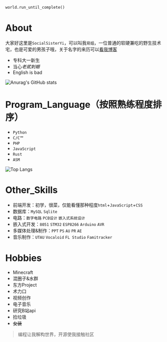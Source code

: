 ```python
world.run_until_complete()
```

# About
大家好这里是`SocialSisterYi`，可以叫我`易姐`，一位普通的软硬兼吃的野生技术宅，也是可爱的男孩子哦，关于名字的来历可以[看我博客](https://shakaianee.top/about.html)
- 专科大一新生
- 当心*老貮刺螈*
- English is bad

![Anurag's GitHub stats](https://github-readme-stats.vercel.app/api?username=SocialSisterYi&count_private=true&theme=cobalt&show_icons=true)

# Program_Language（按照熟练程度排序）
- `Python`
- `C/C艹`
- `PHP`
- `JavaScript`
- `Rust`
- `ASM`

![Top Langs](https://github-readme-stats.vercel.app/api/top-langs?username=SocialSisterYi&layout=compact)

# Other_Skills
- 前端开发：初学，很菜，仅能看懂那种程度`html`+`JavaScript`+`CSS`
- 数据库：`MySQL` `Sqlite`
- 电路：`数字电路` `PCB设计` `嵌入式系统设计`
- 嵌入式开发：`8051` `STM32` `ESP8266` `Arduino` `AVR`
- 多媒体处理&制作：`PPT` `PS` `AU` `PR` `AE`
- 音乐制作：`UTAU` `Vocaloid` `FL Studio` `Famitracker`

# Hobbies
- Minecraft
- 混圈子&水群
- 东方Project
- 术力口
- 视频创作
- 电子音乐
- 研究B站api
- 捡垃圾
- ~~女装~~

> 编程让我解构世界，开源使我接触社区

